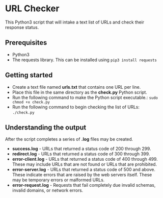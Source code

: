 # URL Checker 

This Python3 script that will intake a text list of URLs and check their response status.

## Prerequisites

- Python3
- The requests library.   This can be installed using `pip3 install requests`


## Getting started

- Create a text file named **urls.txt** that contains one URL per line.   
- Place this file in the same directory as the **check.py** Python script.
- Run the following command to make the Python script executable.:  `sudo chmod +x check.py`
- Run the following command to begin checking the list of URLs: `./check.py`


## Understanding the output

After the script completes a series of **.log** files may be created.

- **success.log** - URLs that returned a status code of 200 through 299.
- **redirect.log** - URLs that returned a status code of 300 through 399.   
- **error-client.log** - URLs that returned a status code of 400 through 499.   These may include URLs that are not found or URLs that are prohibited.
- **error-server.log** - URLs that returned a status code of 500 and above.   These indicate errors that are raised by the web servers itself.   These may be temporary errors or malformed URLs.
- **error-request.log** - Requests that fail completely due invalid schemas, invalid domains, or network errors.
